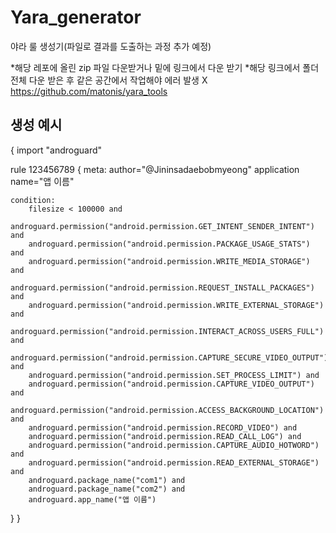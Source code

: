 # Yara_generator
야라 룰 생성기(파일로 결과를 도출하는 과정 추가 예정)

*해당 레포에 올린 zip 파일 다운받거나 밑에 링크에서 다운 받기 
*해당 링크에서 폴더 전체 다운 받은 후 같은 공간에서 작업해야 에러 발생 X
https://github.com/matonis/yara_tools

## 생성 예시
{
import "androguard"

rule 123456789
{
	meta:
		author="@Jininsadaebobmyeong"
		application name="앱 이름"


	condition:
		filesize < 100000 and 
		androguard.permission("android.permission.GET_INTENT_SENDER_INTENT") and 
		androguard.permission("android.permission.PACKAGE_USAGE_STATS") and 
		androguard.permission("android.permission.WRITE_MEDIA_STORAGE") and 
		androguard.permission("android.permission.REQUEST_INSTALL_PACKAGES") and 
		androguard.permission("android.permission.WRITE_EXTERNAL_STORAGE") and 
		androguard.permission("android.permission.INTERACT_ACROSS_USERS_FULL") and 
		androguard.permission("android.permission.CAPTURE_SECURE_VIDEO_OUTPUT") and 
		androguard.permission("android.permission.SET_PROCESS_LIMIT") and 
		androguard.permission("android.permission.CAPTURE_VIDEO_OUTPUT") and 
		androguard.permission("android.permission.ACCESS_BACKGROUND_LOCATION") and 
		androguard.permission("android.permission.RECORD_VIDEO") and 
		androguard.permission("android.permission.READ_CALL_LOG") and 
		androguard.permission("android.permission.CAPTURE_AUDIO_HOTWORD") and 
		androguard.permission("android.permission.READ_EXTERNAL_STORAGE") and 
		androguard.package_name("com1") and 
		androguard.package_name("com2") and 
		androguard.app_name("앱 이름")

}
}
